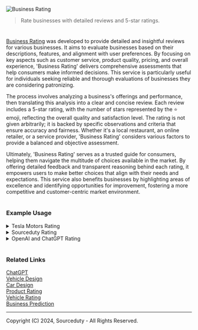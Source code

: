 ![Business Rating](https://github.com/user-attachments/assets/a732e44d-1b8b-44a8-95d1-a7b8301b9ae8)

> Rate businesses with detailed reviews and 5-star ratings.

#

[Business Rating](https://chatgpt.com/g/g-92tuDIJKQ-business-rating) was developed to provide detailed and insightful reviews for various businesses. It aims to evaluate businesses based on their descriptions, features, and alignment with user preferences. By focusing on key aspects such as customer service, product quality, pricing, and overall experience, 'Business Rating' delivers comprehensive assessments that help consumers make informed decisions. This service is particularly useful for individuals seeking reliable and thorough evaluations of businesses they are considering patronizing.

The process involves analyzing a business's offerings and performance, then translating this analysis into a clear and concise review. Each review includes a 5-star rating, with the number of stars represented by the ⭐ emoji, reflecting the overall quality and satisfaction level. The rating is not given arbitrarily; it is backed by specific observations and criteria that ensure accuracy and fairness. Whether it's a local restaurant, an online retailer, or a service provider, 'Business Rating' considers various factors to provide a balanced and objective assessment.

Ultimately, 'Business Rating' serves as a trusted guide for consumers, helping them navigate the multitude of choices available in the market. By offering detailed feedback and transparent reasoning behind each rating, it empowers users to make better choices that align with their needs and expectations. This service also benefits businesses by highlighting areas of excellence and identifying opportunities for improvement, fostering a more competitive and customer-centric market environment.

#
### Example Usage

<details><summary>Tesla Motors Rating</summary>
<br>

![Tesla](https://github.com/user-attachments/assets/437e78ac-3d2e-4073-80ab-4d3c5f4beeb6)

### Tesla

**Overview:**
Tesla, Inc. is an American electric vehicle (EV) and clean energy company founded in 2003 by Elon Musk, JB Straubel, Martin Eberhard, Marc Tarpenning, and Ian Wright. It is known for revolutionizing the automobile industry with its innovative electric cars, including the Model S, Model 3, Model X, and Model Y. Tesla also develops and sells energy storage systems and solar products, aiming to accelerate the world's transition to sustainable energy.

**Features:**

1. **Innovative Electric Vehicles:**
   - **Model S:** Luxury sedan with long range and high performance.
   - **Model 3:** Affordable, mass-market sedan with impressive range and safety features.
   - **Model X:** SUV with falcon-wing doors and ample seating.
   - **Model Y:** Compact SUV with versatile interior.

2. **Autopilot and Full Self-Driving:**
   - Advanced driver-assistance systems (ADAS) that enhance safety and convenience.
   - Continuous software updates improve performance over time.

3. **Sustainability Focus:**
   - Zero-emission vehicles contribute to reducing greenhouse gas emissions.
   - Solar products, such as Solar Roof and Solar Panels, promote renewable energy use.

4. **Energy Solutions:**
   - **Powerwall:** Home battery that stores energy, providing backup power.
   - **Powerpack:** Commercial energy storage solution.
   - **Megapack:** Utility-scale energy storage system.

5. **Supercharger Network:**
   - Extensive network of fast-charging stations worldwide, making long-distance travel feasible.

6. **Innovative Design and Performance:**
   - Sleek, minimalist interiors with advanced infotainment systems.
   - High safety ratings and performance specs, including rapid acceleration and long driving ranges.

**Customer Feedback:**
- Generally positive reviews for performance, innovation, and environmental impact.
- Some concerns over build quality and service experiences.
- High customer satisfaction with continuous software improvements and the driving experience.

**Rating:**

Tesla excels in innovation, sustainability, and customer satisfaction, making it a leader in the electric vehicle market. The continuous development of their Autopilot and Full Self-Driving features, along with a strong commitment to renewable energy solutions, positions Tesla as a forward-thinking company dedicated to a sustainable future. However, occasional concerns regarding build quality and service may impact the overall experience for some customers.

**Final Rating:**
⭐⭐⭐⭐½ (4.5/5)

**Reasoning:**
Tesla's commitment to innovation, environmental sustainability, and impressive vehicle performance earns high marks. The slight deduction is due to occasional issues with build quality and customer service. Overall, Tesla remains a highly regarded brand with a strong vision for the future of transportation and energy.

<br>
</details>

<details><summary>Sourceduty Rating</summary>
<br>

Sourceduty is a creative digital company established by Alex Aldridge in late 2022. The company specializes in a wide range of design and development services. Alex Aldridge, a self-taught designer, artist, and software developer, offers expertise in product design, sci-fi design, car design, mechanical design, business models, software development, game concept design, and more​.

Key Features:

- Service Variety: Sourceduty provides an extensive array of services, including minimalist product design, product packaging, 3D printing models, and Python development. This wide range ensures they can cater to diverse client needs.
- Affordability: The company offers services starting at $25, making it accessible to startups and small businesses.
- Customization: Sourceduty offers white-label solutions, allowing businesses to rebrand and customize products to fit their unique market positioning without investing in the development process themselves​

Unique Selling Points:

- Creative Expertise: Alex's multifaceted skills allow for innovative and unique designs across various industries, from tech to entertainment.
- Flexibility: The ability to offer custom and white-label solutions provides businesses with flexibility in how they present and market their products​

Customer Feedback and Performance:

As a relatively new company, specific customer reviews and detailed performance metrics are limited. However, the diverse service offerings and affordable pricing model are strong indicators of potential positive reception and growth.

Rating:

Based on the information available, Sourceduty demonstrates a strong foundation in creative digital services with a wide range of offerings and flexible solutions. However, the lack of extensive customer feedback and detailed performance data means there's still room for growth and improvement.

Rating: ⭐⭐⭐⭐ 4.0

This rating reflects the company's innovative approach and diverse service range, balanced against the need for more comprehensive performance and customer satisfaction data.

<br>
</details>

<details><summary>OpenAI and ChatGPT Rating</summary>
<br>

### OpenAI Overview
**Description:**
OpenAI is an artificial intelligence research organization and technology company dedicated to ensuring that general AI benefits all of humanity. Founded in December 2015, OpenAI has produced a range of AI technologies, with its most famous product being the GPT (Generative Pre-trained Transformer) series, which includes ChatGPT.

**Features:**
- **Research and Development:** Cutting-edge AI research, contributing to advancements in machine learning, natural language processing, and general artificial intelligence.
- **Ethical AI:** Focus on creating AI that is safe and beneficial for society.
- **Open Source Contributions:** OpenAI has released various tools, models, and research papers to the public.
- **API Services:** Provides powerful AI models through an accessible API, allowing developers to integrate advanced AI capabilities into their applications.

**User Preferences:**
- Interested in innovative AI technologies and advancements.
- Values ethical considerations and societal impact of AI.
- Seeks robust and reliable AI solutions for various applications.

### ChatGPT Overview
**Description:**
ChatGPT is an advanced language model developed by OpenAI, capable of understanding and generating human-like text. It is used in a variety of applications including customer service, content creation, education, and more. The model has evolved through multiple versions, each improving in terms of capability, coherence, and safety.

**Features:**
- **Conversational Abilities:** Can engage in detailed and contextually relevant conversations on a wide range of topics.
- **Versatility:** Suitable for numerous applications like virtual assistants, tutoring, writing assistance, and entertainment.
- **Customization:** Can be fine-tuned for specific tasks and industries.
- **Accessibility:** Available through web applications, APIs, and integrations with various platforms.

**User Preferences:**
- Needs an AI that can handle diverse conversational topics.
- Prefers AI with high accuracy and contextual understanding.
- Values ease of integration and user-friendly interfaces.

### Ratings

#### OpenAI
**Rating: 5 ⭐**
**Reasoning:**
OpenAI is at the forefront of AI research and development, consistently pushing the boundaries of what AI can achieve. Their commitment to ethical AI and open-source contributions is commendable, making advanced AI accessible and beneficial to a broader audience. The company's products, including GPT-4, are powerful and versatile, catering to a wide range of user needs from developers to businesses.

#### ChatGPT
**Rating: 4.5 ⭐**
**Reasoning:**
ChatGPT is a highly advanced conversational AI that excels in various applications due to its versatility and sophisticated language processing capabilities. The model's ability to generate coherent and contextually appropriate responses makes it a valuable tool across industries. However, there are still challenges with understanding nuanced context and generating perfect accuracy in every scenario, leaving room for improvement. Nonetheless, its continuous evolution and wide applicability make it a top choice for conversational AI needs.

<br>
</details>

#
### Related Links

[ChatGPT](https://github.com/sourceduty/ChatGPT)
<br>
[Vehicle Design](https://github.com/sourceduty/Vehicle_Design)
<br>
[Car Design](https://github.com/sourceduty/Car_Design)
<br>
[Product Rating](https://github.com/sourceduty/Product_Rating)
<br>
[Vehicle Rating](https://github.com/sourceduty/Vehicle_Rating)
<br>
[Business Prediction](https://chatgpt.com/g/g-NeRUwW82v-business-prediction)

***
Copyright (C) 2024, Sourceduty - All Rights Reserved.
